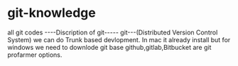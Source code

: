 # git-knowledge
all git codes
----Discription of git-----
git---(Distributed Version Control System)
we can do Trunk based devlopment. In mac it already install but for windows we need to downlode git base
github,gitlab,Bitbucket are git profarmer options.
